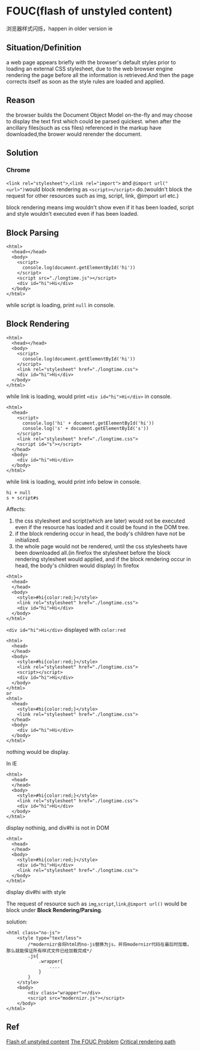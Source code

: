 # FOUC(flash of unstyled content)
浏览器样式闪烁，happen in older version ie
## Situation/Definition
  a web page appears briefly with the browser's default styles prior to loading an external CSS stylesheet, due to the web browser engine rendering the page before all the information is retrieved.And then the page corrects itself as soon as the style rules are loaded and applied.

## Reason
  the browser builds the Document Object Model on-the-fly and may choose to display the text first which could be parsed quickest. when after the ancillary files(such as css files) referenced in the markup have downloaded,the brower would rerender the document.


## Solution
### Chrome
  `<link rel="stylesheet">`,`<link rel="import">` and `@import url("<url>")`would block rendering as `<script></script>` do.(wouldn't block the request for other resources such as img, script, link, @import url etc.)

block rendering means img wouldn't show even if it has been loaded, script and style wouldn't executed even if has been loaded.
## Block Parsing
```
<html>
  <head></head>
  <body>
    <script>
      console.log(document.getElementById('hi'))
    </script>
    <script src="./longtime.js"></script>
    <div id="hi">Hi</div>
  </body>
</html>
```
while script is loading, print `null` in console.

## Block Rendering
```
<html>
  <head></head>
  <body>
    <script>
      console.log(document.getElementById('hi'))
    </script>
    <link rel="stylesheet" href="./longtime.css">
    <div id="hi">Hi</div>
  </body>
</html>
```
while link is loading, would print `<div id="hi">Hi</div>` in console.

```
<html>
  <head>
    <script>
      console.log('hi' + document.getElementById('hi'))
      console.log('s' + document.getElementById('s'))
    </script>
    <link rel="stylesheet" href="./longtime.css">
    <script id="s"></script>
  </head>
  <body>
    <div id="hi">Hi</div>
  </body>
</html>
```
while link is loading, would print info below in console.
```
hi + null
s + script#s
```

Affects:
1. the css stylesheet and script(which are later) would not be executed even if the resource has loaded and it could be found in the DOM tree.
2. if the block rendering occur in head, the body's children have not be initialized.
3. the whole page would not be rendered, until the css stylesheets have been downloaded all.(in firefox the stylesheet before the block rendering stylesheet would applied, and if the block rendering occur in head, the body's children would display)
In firefox 
```
<html>
  <head>
  </head>
  <body>
    <style>#hi{color:red;}</style>
    <link rel="stylesheet" href="./longtime.css">
    <div id="hi">Hi</div>
  </body>
</html>
```
`<div id="hi">Hi</div>` displayed with `color:red`
```
<html>
  <head>
  </head>
  <body>
    <style>#hi{color:red;}</style>
    <link rel="stylesheet" href="./longtime.css">
    <script></script>
    <div id="hi">Hi</div>
  </body>
</html>
or
<html>
  <head>
    <style>#hi{color:red;}</style>
    <link rel="stylesheet" href="./longtime.css">
  </head>
  <body>
    <div id="hi">Hi</div>
  </body>
</html>
```
nothing would be display.

In IE
```
<html>
  <head>
  </head>
  <body>
    <style>#hi{color:red;}</style>
    <link rel="stylesheet" href="./longtime.css">
    <div id="hi">Hi</div>
  </body>
</html>
```
display nothinig, and div#hi is not in DOM
```
<html>
  <head>
  </head>
  <body>
    <style>#hi{color:red;}</style>
    <div id="hi">Hi</div>
    <link rel="stylesheet" href="./longtime.css">
  </body>
</html>
```
display div#hi with style

The request of resource such as `img`,`script`,`link`,`@import url()` would be block under **Block Rendering/Parsing**.

solution:
```
<html class="no-js">
	<style type="text/less">
		/*modernizr会将html的no-js替换为js，并将modernizr代码在最后时加载，那么就能保证所有样式文件已经加载完成*/
		.js{
			.wrapper{
				....
			}
		}
	</style>
	<body>
		<div class="wrapper"></div>
		<script src="modernizr.js"></script>
	</body>
</html>
```

## Ref
[Flash of unstyled content](https://en.wikipedia.org/wiki/Flash_of_unstyled_content)
[The FOUC Problem](https://webkit.org/blog/66/the-fouc-problem/)
[Critical rendering path](https://developers.google.com/web/fundamentals/performance/critical-rendering-path/?hl=en)

